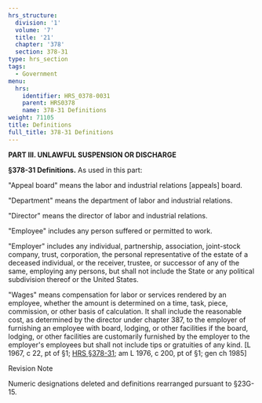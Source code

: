 ```yaml
---
hrs_structure:
  division: '1'
  volume: '7'
  title: '21'
  chapter: '378'
  section: 378-31
type: hrs_section
tags:
  - Government
menu:
  hrs:
    identifier: HRS_0378-0031
    parent: HRS0378
    name: 378-31 Definitions
weight: 71105
title: Definitions
full_title: 378-31 Definitions
---
```

**PART III. UNLAWFUL SUSPENSION OR DISCHARGE**

**§378-31 Definitions.** As used in this part:

"Appeal board" means the labor and industrial relations [appeals] board.

"Department" means the department of labor and industrial relations.

"Director" means the director of labor and industrial relations.

"Employee" includes any person suffered or permitted to work.

"Employer" includes any individual, partnership, association, joint-stock company, trust, corporation, the personal representative of the estate of a deceased individual, or the receiver, trustee, or successor of any of the same, employing any persons, but shall not include the State or any political subdivision thereof or the United States.

"Wages" means compensation for labor or services rendered by an employee, whether the amount is determined on a time, task, piece, commission, or other basis of calculation. It shall include the reasonable cost, as determined by the director under chapter 387, to the employer of furnishing an employee with board, lodging, or other facilities if the board, lodging, or other facilities are customarily furnished by the employer to the employer's employees but shall not include tips or gratuities of any kind. [L 1967, c 22, pt of §1; [HRS §378-31](/title-21/chapter-378/section-378-31/); am L 1976, c 200, pt of §1; gen ch 1985]

Revision Note

Numeric designations deleted and definitions rearranged pursuant to §23G-15.